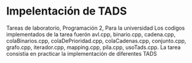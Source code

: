 # Impelentación de TADS
Tareas  de laboratorio, Programación 2, Para la universidad
Los codigos implementados de la tarea fuerón avl.cpp, binario.cpp, cadena.cpp, colaBinarios.cpp, colaDePrioridad.cpp, colaCadenas.cpp, conjunto.cpp, grafo.cpp, iterador.cpp, mapping.cpp, pila.cpp, usoTads.cpp.
La tarea consistia en practicar la implementación de diferentes TADS

